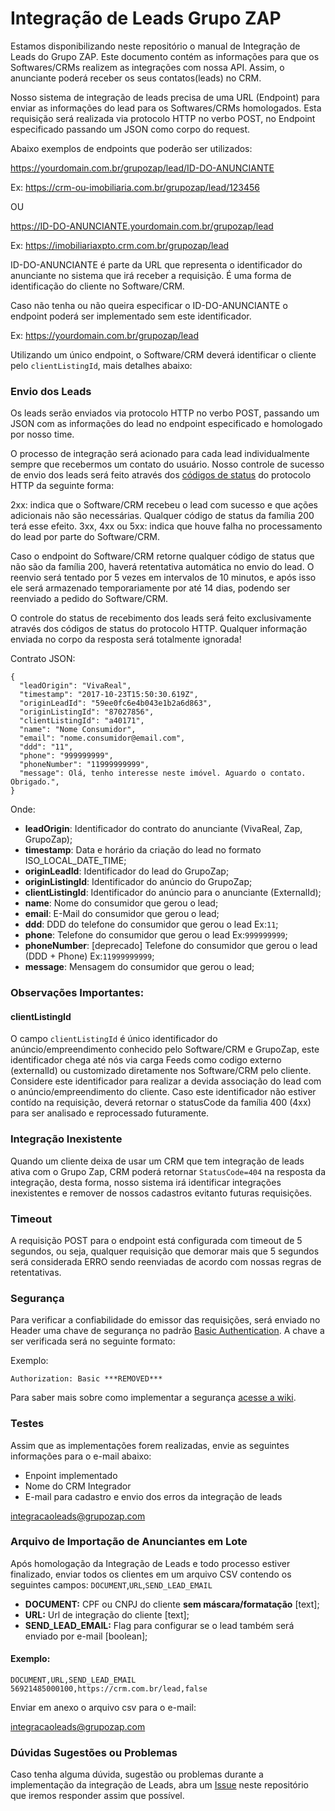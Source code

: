 # Integração de Leads Grupo ZAP

Estamos disponibilizando neste repositório o manual de Integração de Leads do Grupo ZAP. Este documento contém as informações para que os Softwares/CRMs realizem as integrações com nossa API. Assim, o anunciante poderá receber os seus contatos(leads) no CRM.

Nosso sistema de integração de leads precisa de uma URL (Endpoint) para enviar as informações do lead para os Softwares/CRMs homologados. Esta requisição será realizada via protocolo HTTP no verbo POST, no Endpoint especificado passando um JSON como corpo do request. 

Abaixo exemplos de endpoints que poderão ser utilizados: 

https://yourdomain.com.br/grupozap/lead/ID-DO-ANUNCIANTE

Ex:
https://crm-ou-imobiliaria.com.br/grupozap/lead/123456

OU

https://ID-DO-ANUNCIANTE.yourdomain.com.br/grupozap/lead

Ex:
https://imobiliariaxpto.crm.com.br/grupozap/lead

ID-DO-ANUNCIANTE é parte da URL que representa o identificador do anunciante no sistema que irá receber a requisição. É uma forma de identificação do cliente no Software/CRM.

Caso não tenha ou não queira especificar o ID-DO-ANUNCIANTE o endpoint poderá ser implementado sem este identificador.

Ex: 
https://yourdomain.com.br/grupozap/lead

Utilizando um único endpoint, o Software/CRM deverá identificar o cliente pelo `clientListingId`, mais detalhes abaixo:

### Envio dos Leads
Os leads serão enviados via protocolo HTTP no verbo POST, passando um JSON com as informações do lead no endpoint especificado e homologado por nosso time.

O processo de integração será acionado para cada lead individualmente sempre que recebermos um contato do usuário. Nosso controle de sucesso de envio dos leads será feito através dos [códigos de status](https://www.w3.org/Protocols/rfc2616/rfc2616-sec10.html) do protocolo HTTP da seguinte forma:

2xx: indica que o Software/CRM recebeu o lead com sucesso e que ações adicionais não são necessárias. Qualquer código de status da família 200 terá esse efeito.
3xx, 4xx ou 5xx: indica que houve falha no processamento do lead por parte do Software/CRM.

Caso o endpoint do Software/CRM retorne qualquer código de status que não são da família 200, haverá retentativa automática no envio do lead. O reenvio será tentado por 5 vezes em intervalos de 10 minutos, e após isso ele será armazenado temporariamente por até 14 dias, podendo ser reenviado a pedido do Software/CRM.

O controle do status de recebimento dos leads será feito exclusivamente através dos códigos de status do protocolo HTTP. 
Qualquer informação enviada no corpo da resposta será totalmente ignorada!

Contrato JSON:
```
{
  "leadOrigin": "VivaReal",
  "timestamp": "2017-10-23T15:50:30.619Z",
  "originLeadId": "59ee0fc6e4b043e1b2a6d863",
  "originListingId": "87027856",
  "clientListingId": "a40171",
  "name": "Nome Consumidor",
  "email": "nome.consumidor@email.com",
  "ddd": "11",
  "phone": "999999999",
  "phoneNumber": "11999999999",
  "message": Olá, tenho interesse neste imóvel. Aguardo o contato. Obrigado.",
}
```

Onde:

- **leadOrigin**: Identificador do contrato do anunciante (VivaReal, Zap, GrupoZap);
- **timestamp**: Data e horário da criação do lead no formato ISO_LOCAL_DATE_TIME;
- **originLeadId**: Identificador do lead do GrupoZap;
- **originListingId**: Identificador do anúncio do GrupoZap;
- **clientListingId**: Identificador do anúncio para o anunciante (ExternalId);
- **name**: Nome do consumidor que gerou o lead;
- **email**: E-Mail do consumidor que gerou o lead;
- **ddd**: DDD do telefone do consumidor que gerou o lead Ex:`11`;
- **phone**: Telefone do consumidor que gerou o lead Ex:`999999999`;
- **phoneNumber**: [deprecado] Telefone do consumidor que gerou o lead (DDD + Phone) Ex:`11999999999`;
- **message**: Mensagem do consumidor que gerou o lead;

### Observações Importantes:

#### clientListingId
O campo `clientListingId` é único identificador do anúncio/empreendimento conhecido pelo Software/CRM e GrupoZap, este identificador chega até nós via carga Feeds como codigo externo (externalId) ou customizado diretamente nos Software/CRM pelo cliente. Considere este identificador para realizar a devida associação do lead com o anúncio/empreendimento do cliente. Caso este identificador não estiver contído na requisição, deverá retornar o statusCode da família 400 (4xx) para ser analisado e reprocessado futuramente.

### Integração Inexistente
Quando um cliente deixa de usar um CRM que tem integração de leads ativa com o Grupo Zap, CRM poderá retornar `StatusCode=404` na resposta da integração, desta forma, nosso sistema irá identificar integrações inexistentes e remover de nossos cadastros evitanto futuras requisições.

### Timeout
A requisição POST para o endpoint está configurada com timeout de 5 segundos, ou seja, qualquer requisição que demorar mais que 5 segundos será considerada ERRO sendo reenviadas de acordo com nossas regras de retentativas.

### Segurança
Para verificar a confiabilidade do emissor das requisições, será enviado no Header uma chave de segurança no padrão [Basic Authentication](https://en.wikipedia.org/wiki/Basic_access_authentication). A chave a ser verificada será no seguinte formato:

Exemplo:
```
Authorization: Basic ***REMOVED***
```
Para saber mais sobre como implementar a segurança [acesse a wiki](https://github.com/grupozap/crm-lead-integration/wiki/Como-Validar-Segurança-SECRET_KEY).

### Testes
Assim que as implementações forem realizadas, envie as seguintes informações para o e-mail abaixo: 
- Enpoint implementado
- Nome do CRM Integrador
- E-mail para cadastro e envio dos erros da integração de leads
 <p><a href="mailto:integracaoleads@grupozap.com">integracaoleads@grupozap.com</a></p>

### Arquivo de Importação de Anunciantes em Lote
Após homologação da Integração de Leads e todo processo estiver finalizado, enviar todos os clientes em um arquivo CSV contendo os seguintes campos: `DOCUMENT`,`URL`,`SEND_LEAD_EMAIL`

- **DOCUMENT:** CPF ou CNPJ do cliente **sem máscara/formatação** [text];
- **URL:** Url de integração do cliente [text];
- **SEND_LEAD_EMAIL:** Flag para configurar se o lead também será enviado por e-mail [boolean];

#### Exemplo:
```
DOCUMENT,URL,SEND_LEAD_EMAIL
56921485000100,https://crm.com.br/lead,false

```
Enviar em anexo o arquivo csv para o e-mail: <p><a href="mailto:integracaoleads@grupozap.com">integracaoleads@grupozap.com</a></p>

### Dúvidas Sugestões ou Problemas
Caso tenha alguma dúvida, sugestão ou problemas durante a implementação da integração de Leads, abra um [Issue](https://github.com/grupozap/crm-lead-integration/issues) neste repositório que iremos responder assim que possível.
